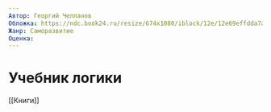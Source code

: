 ```yaml
---
Автор: Георгий Челпанов
Обложка: https://ndc.book24.ru/resize/674x1080/iblock/12e/12e69effdda7a12853ccb796b286b1ce/2bebf69517a5f9332bfad6798e10c2ac.jpg
Жанр: Саморазвитие
Оценка: 
---
```


# Учебник логики

[[Книги]]